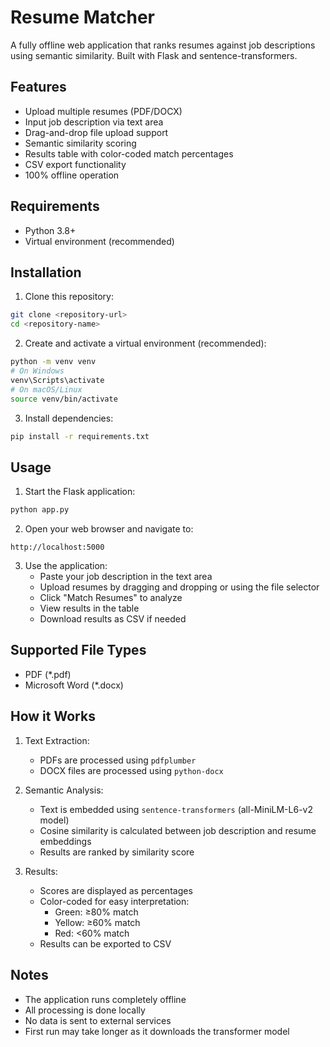 # Resume Matcher

A fully offline web application that ranks resumes against job descriptions using semantic similarity. Built with Flask and sentence-transformers.

## Features

- Upload multiple resumes (PDF/DOCX)
- Input job description via text area
- Drag-and-drop file upload support
- Semantic similarity scoring
- Results table with color-coded match percentages
- CSV export functionality
- 100% offline operation

## Requirements

- Python 3.8+
- Virtual environment (recommended)

## Installation

1. Clone this repository:
```bash
git clone <repository-url>
cd <repository-name>
```

2. Create and activate a virtual environment (recommended):
```bash
python -m venv venv
# On Windows
venv\Scripts\activate
# On macOS/Linux
source venv/bin/activate
```

3. Install dependencies:
```bash
pip install -r requirements.txt
```

## Usage

1. Start the Flask application:
```bash
python app.py
```

2. Open your web browser and navigate to:
```
http://localhost:5000
```

3. Use the application:
   - Paste your job description in the text area
   - Upload resumes by dragging and dropping or using the file selector
   - Click "Match Resumes" to analyze
   - View results in the table
   - Download results as CSV if needed

## Supported File Types

- PDF (*.pdf)
- Microsoft Word (*.docx)

## How it Works

1. Text Extraction:
   - PDFs are processed using `pdfplumber`
   - DOCX files are processed using `python-docx`

2. Semantic Analysis:
   - Text is embedded using `sentence-transformers` (all-MiniLM-L6-v2 model)
   - Cosine similarity is calculated between job description and resume embeddings
   - Results are ranked by similarity score

3. Results:
   - Scores are displayed as percentages
   - Color-coded for easy interpretation:
     - Green: ≥80% match
     - Yellow: ≥60% match
     - Red: <60% match
   - Results can be exported to CSV

## Notes

- The application runs completely offline
- All processing is done locally
- No data is sent to external services
- First run may take longer as it downloads the transformer model 